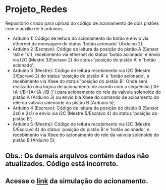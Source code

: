 # Projeto_Redes
Repositório criado para upload do código de acionamento de dois pistões com o auxilio de 5 arduinos.
- Arduino 1: Código de leitura do acionamento do botão e envio via ethernet da mensagem de status 'botão acionado' (Arduino 2);
- Arduino 2 (Escravo): Código de leitura da posição do pistão A (Sensor 1s0 e 1s1), recebimento via ethernet do status 'botão acionado' e envio via I2C (Mestre 3/Escravo 2) do status 'posição do pistão A' e 'botão acionado';
- Arduino 3 (Mestre): Código de leitura recebimento via I2C (Mestre 3/Escravo 2) do status 'posição do pistão A' e 'botão acionado', e recebimento via Xbee do status 'posição do pistão B'. Onde será realizado uma logica de acionamento de acordo com a sequência ('A+{A-//B+}A+{A-//B-}') para acionamento do rele da valvula solenoide do pistão A (Arduino 3) ou envio bia Xbee do comando de acioamento do rele da valvula solenoide do pistão B (Arduino 5);
- Arduino 4 (Escravo): Código de leitura da posição do pistão B (Sensor 2s0 e 2s1) e envio via I2C (Mestre 5/Escravo 4) do status 'posição do pistão B';
- Arduino 5 (Mestre): Código de leitura recebimento via I2C (Mestre 5/Escravo 4) do status 'posição do pistão B' e 'botão acionado', e recebimento via Xbee do acionamento do rele da valvula solenoide do pistão B (Arduino 5);

## Obs.: Os demais arquivos contém dados não atualizados. Código está incorreto.
## Acesse o [link](https://www.youtube.com/watch?v=k9TUPpGqYTo&list=PL-osiE80TeTskrapNbzXhwoFUiLCjGgY7&index=2) da simulação do acionamento.